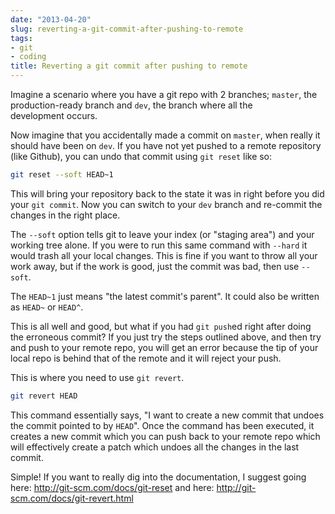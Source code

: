 ```yaml
---
date: "2013-04-20"
slug: reverting-a-git-commit-after-pushing-to-remote
tags:
- git
- coding
title: Reverting a git commit after pushing to remote
---
```


Imagine a scenario where you have a git repo with 2 branches; `master`, the production-ready branch and `dev`, the branch where all the development occurs.

Now imagine that you accidentally made a commit on `master`, when really it should have been on `dev`. If you have not yet pushed to a remote repository (like Github), you can undo that commit using `git reset` like so:
<!--more-->
```bash
git reset --soft HEAD~1
```

This will bring your repository back to the state it was in right before you did your `git commit`. Now you can switch to your `dev` branch and re-commit the changes in the right place.

The `--soft` option tells git to leave your index (or "staging area") and your working tree alone. If you were to run this same command with `--hard` it would trash all your local changes. This is fine if you want to throw all your work away, but if the work is good, just the commit was bad, then use `--soft`.

The `HEAD~1` just means "the latest commit's parent". It could also be written as `HEAD~` or `HEAD^`.

This is all well and good, but what if you had `git push`ed right after doing the erroneous commit? If you just try the steps outlined above, and then try and push to your remote repo, you will get an error because the tip of your local repo is behind that of the remote and it will reject your push.

This is where you need to use `git revert`.

```bash
git revert HEAD
```

This command essentially says, "I want to create a new commit that undoes the commit pointed to by `HEAD`". Once the command has been executed, it creates a new commit which you can push back to your remote repo which will effectively create a patch which undoes all the changes in the last commit.

Simple! If you want to really dig into the documentation, I suggest going here: http://git-scm.com/docs/git-reset and here: http://git-scm.com/docs/git-revert.html

